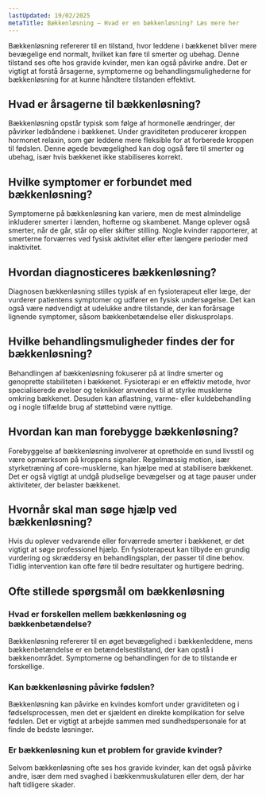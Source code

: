 ```yaml
---
lastUpdated: 19/02/2025
metaTitle: Bækkenløsning – Hvad er en bækkenløsning? Læs mere her
---
```


Bækkenløsning refererer til en tilstand, hvor leddene i bækkenet bliver mere bevægelige end normalt, hvilket kan føre til smerter og ubehag. Denne tilstand ses ofte hos gravide kvinder, men kan også påvirke andre. Det er vigtigt at forstå årsagerne, symptomerne og behandlingsmulighederne for bækkenløsning for at kunne håndtere tilstanden effektivt.

## Hvad er årsagerne til bækkenløsning?

Bækkenløsning opstår typisk som følge af hormonelle ændringer, der påvirker ledbåndene i bækkenet. Under graviditeten producerer kroppen hormonet relaxin, som gør leddene mere fleksible for at forberede kroppen til fødslen. Denne øgede bevægelighed kan dog også føre til smerter og ubehag, især hvis bækkenet ikke stabiliseres korrekt.

## Hvilke symptomer er forbundet med bækkenløsning?

Symptomerne på bækkenløsning kan variere, men de mest almindelige inkluderer smerter i lænden, hofterne og skambenet. Mange oplever også smerter, når de går, står op eller skifter stilling. Nogle kvinder rapporterer, at smerterne forværres ved fysisk aktivitet eller efter længere perioder med inaktivitet.

## Hvordan diagnosticeres bækkenløsning?

Diagnosen bækkenløsning stilles typisk af en fysioterapeut eller læge, der vurderer patientens symptomer og udfører en fysisk undersøgelse. Det kan også være nødvendigt at udelukke andre tilstande, der kan forårsage lignende symptomer, såsom bækkenbetændelse eller diskusprolaps.

## Hvilke behandlingsmuligheder findes der for bækkenløsning?

Behandlingen af bækkenløsning fokuserer på at lindre smerter og genoprette stabiliteten i bækkenet. Fysioterapi er en effektiv metode, hvor specialiserede øvelser og teknikker anvendes til at styrke musklerne omkring bækkenet. Desuden kan aflastning, varme- eller kuldebehandling og i nogle tilfælde brug af støttebind være nyttige.

## Hvordan kan man forebygge bækkenløsning?

Forebyggelse af bækkenløsning involverer at opretholde en sund livsstil og være opmærksom på kroppens signaler. Regelmæssig motion, især styrketræning af core-musklerne, kan hjælpe med at stabilisere bækkenet. Det er også vigtigt at undgå pludselige bevægelser og at tage pauser under aktiviteter, der belaster bækkenet.

## Hvornår skal man søge hjælp ved bækkenløsning?

Hvis du oplever vedvarende eller forværrede smerter i bækkenet, er det vigtigt at søge professionel hjælp. En fysioterapeut kan tilbyde en grundig vurdering og skræddersy en behandlingsplan, der passer til dine behov. Tidlig intervention kan ofte føre til bedre resultater og hurtigere bedring.

## Ofte stillede spørgsmål om bækkenløsning

### Hvad er forskellen mellem bækkenløsning og bækkenbetændelse?

Bækkenløsning refererer til en øget bevægelighed i bækkenleddene, mens bækkenbetændelse er en betændelsestilstand, der kan opstå i bækkenområdet. Symptomerne og behandlingen for de to tilstande er forskellige.

### Kan bækkenløsning påvirke fødslen?

Bækkenløsning kan påvirke en kvindes komfort under graviditeten og i fødselsprocessen, men det er sjældent en direkte komplikation for selve fødslen. Det er vigtigt at arbejde sammen med sundhedspersonale for at finde de bedste løsninger.

### Er bækkenløsning kun et problem for gravide kvinder?

Selvom bækkenløsning ofte ses hos gravide kvinder, kan det også påvirke andre, især dem med svaghed i bækkenmuskulaturen eller dem, der har haft tidligere skader.
